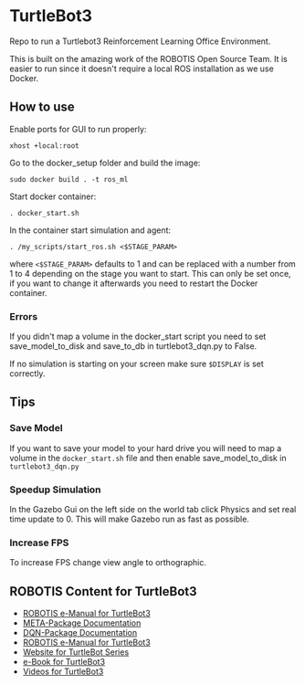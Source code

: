 # TurtleBot3

Repo to run a Turtlebot3 Reinforcement Learning Office Environment.

This is built on the amazing work of the ROBOTIS Open Source Team. It is easier 
to run since it doesn't require a local ROS installation as we use Docker.

## How to use
Enable ports for GUI to run properly:

`xhost +local:root`

Go to the docker_setup folder and build the image:

`sudo docker build . -t ros_ml`

Start docker container:

`. docker_start.sh`

In the container start simulation and agent:

`. /my_scripts/start_ros.sh <$STAGE_PARAM>`

where `<$STAGE_PARAM>` defaults to 1 and can be replaced with a number from 1 to 4 
depending on the stage you want to start. 
This can only be set once, if you want to change it afterwards you need to restart the
Docker container.

### Errors
If you didn't map a volume in the docker_start script you need to set
save_model_to_disk and save_to_db in turtlebot3_dqn.py to False.

If no simulation is starting on your screen make sure `$DISPLAY` is set correctly.


## Tips 
### Save Model

If you want to save your model to your hard drive you will need to map a volume
in the `docker_start.sh` file and then enable save_model_to_disk in `turtlebot3_dqn.py`

### Speedup Simulation

In the Gazebo Gui on the left side on the world tab click Physics and set real time update to 0.
This will make Gazebo run as fast as possible.

### Increase FPS

To increase FPS change view angle to orthographic.


## ROBOTIS Content for TurtleBot3
- [ROBOTIS e-Manual for TurtleBot3](http://turtlebot3.robotis.com/)
- [META-Package Documentation](http://wiki.ros.org/turtlebot3_machine_learning)
- [DQN-Package Documentation](http://wiki.ros.org/turtlebot3_dqn)
- [ROBOTIS e-Manual for TurtleBot3](http://turtlebot3.robotis.com/)
- [Website for TurtleBot Series](http://www.turtlebot.com/)
- [e-Book for TurtleBot3](https://community.robotsource.org/t/download-the-ros-robot-programming-book-for-free/51/)
- [Videos for TurtleBot3](https://www.youtube.com/playlist?list=PLRG6WP3c31_XI3wlvHlx2Mp8BYqgqDURU)

